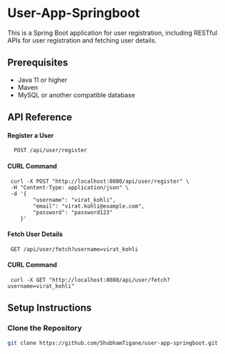 
# User-App-Springboot

This is a Spring Boot application for user registration, including RESTful APIs for user registration and fetching user details.



## Prerequisites
- Java 11 or higher
- Maven
- MySQL or another compatible database


## API Reference

#### Register a User

```http
  POST /api/user/register
```

#### CURL Command 
```http
 curl -X POST "http://localhost:8080/api/user/register" \
 -H "Content-Type: application/json" \
 -d '{
        "username": "virat_kohli",
        "email": "virat.kohli@example.com",
        "password": "password123"
    }'
```

#### Fetch User Details

```http
 GET /api/user/fetch?username=virat_kohli
```
#### CURL Command
```http
 curl -X GET "http://localhost:8080/api/user/fetch?username=virat_kohli"

```


## Setup Instructions

### Clone the Repository
```bash
git clone https://github.com/ShubhamTigane/user-app-springboot.git
